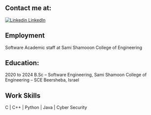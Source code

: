

## Contact me at:
[![Linkedin](https://i.stack.imgur.com/gVE0j.png) LinkedIn](https://www.linkedin.com/in/marwan-gama/) <br />
## Employment
  Software Academic staff at Sami Shamooon College of Engineering
## Education:
2020 to 2024	B.Sc – Software Engineering, Sami Shamoon College of Engineering – SCE Beersheba, Israel

## Work Skills
  C | C++ | Python | Java | Cyber Security 
